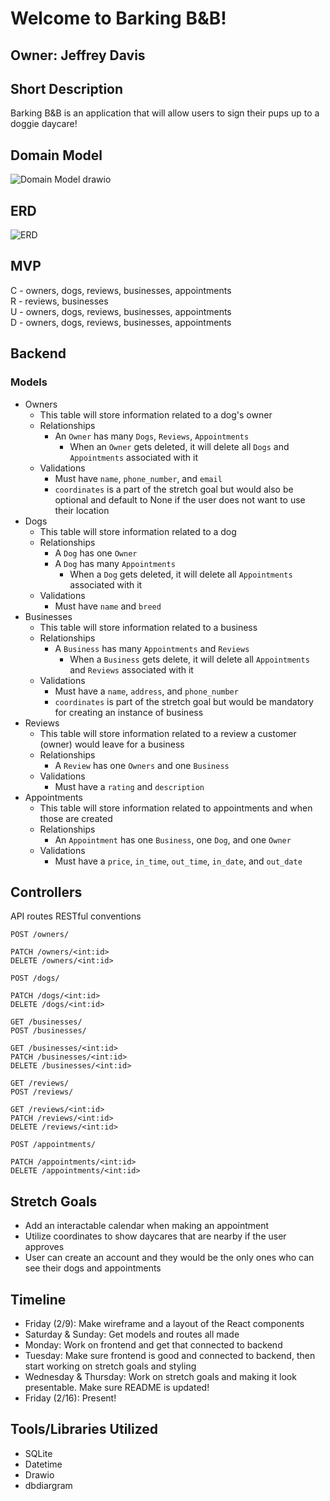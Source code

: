 # **Welcome to Barking B&B!**
## Owner: Jeffrey Davis
## **Short Description**
Barking B&B is an application that will allow users to sign their pups up to a doggie daycare!
## **Domain Model**
![Domain Model drawio](https://i.imgur.com/tJhEntb.png)
## **ERD**
![ERD](https://i.imgur.com/KM4JX8v.png)
## **MVP**
C - owners, dogs, reviews, businesses, appointments\
R - reviews, businesses\
U - owners, dogs, reviews, businesses, appointments\
D - owners, dogs, reviews, businesses, appointments
## **Backend**
### Models
- Owners
    - This table will store information related to a dog's owner
    - Relationships
        - An `Owner` has many `Dogs`, `Reviews`, `Appointments`
            - When an `Owner` gets deleted, it will delete all `Dogs` and `Appointments` associated with it
    - Validations
        - Must have `name`, `phone_number`, and `email`
        - `coordinates` is a part of the stretch goal but would also be optional and default to None if the user does not want to use their location
- Dogs
    - This table will store information related to a dog
    - Relationships
        - A `Dog` has one `Owner`
        - A `Dog` has many `Appointments`
            - When a `Dog` gets deleted, it will delete all `Appointments` associated with it
    - Validations
        - Must have `name` and `breed`
- Businesses
    - This table will store information related to a business
    - Relationships
        - A `Business` has many `Appointments` and `Reviews`
            - When a `Business` gets delete, it will delete all `Appointments` and `Reviews` associated with it
    - Validations
        - Must have a `name`, `address`, and `phone_number`
        - `coordinates` is part of the stretch goal but would be mandatory for creating an instance of business
- Reviews
    - This table will store information related to a review a customer (owner) would leave for a business
    - Relationships
        - A `Review` has one `Owners` and one `Business`
    - Validations
        - Must have a `rating` and `description`
- Appointments
    - This table will store information related to appointments and when those are created
    - Relationships
        - An `Appointment` has one `Business`, one `Dog`, and one `Owner` 
    - Validations
        - Must have a `price`, `in_time`, `out_time`, `in_date`, and `out_date`

## **Controllers**
API routes
RESTful conventions

```
POST /owners/
```

```
PATCH /owners/<int:id>
DELETE /owners/<int:id>
```

```
POST /dogs/
```

```
PATCH /dogs/<int:id>
DELETE /dogs/<int:id>
```

```
GET /businesses/
POST /businesses/
```

```
GET /businesses/<int:id>
PATCH /businesses/<int:id>
DELETE /businesses/<int:id>
```

```
GET /reviews/
POST /reviews/
```

```
GET /reviews/<int:id>
PATCH /reviews/<int:id>
DELETE /reviews/<int:id>
```

```
POST /appointments/
```

```
PATCH /appointments/<int:id>
DELETE /appointments/<int:id>
```
## **Stretch Goals**
- Add an interactable calendar when making an appointment
- Utilize coordinates to show daycares that are nearby if the user approves
- User can create an account and they would be the only ones who can see their dogs and appointments

## **Timeline**
- Friday (2/9): Make wireframe and a layout of the React components
- Saturday & Sunday: Get models and routes all made
- Monday: Work on frontend and get that connected to backend
- Tuesday: Make sure frontend is good and connected to backend, then start working on stretch goals and styling
- Wednesday & Thursday: Work on stretch goals and making it look presentable.  Make sure README is updated!
- Friday (2/16): Present!

## **Tools/Libraries Utilized**
- SQLite
- Datetime
- Drawio
- dbdiargram
